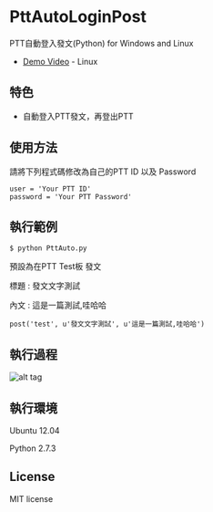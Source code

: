 # PttAutoLoginPost
PTT自動登入發文(Python) for Windows and Linux
* [Demo Video](https://youtu.be/FkdR6C-a9Nw) - Linux 

## 特色
* 自動登入PTT發文，再登出PTT
   
## 使用方法
請將下列程式碼修改為自己的PTT ID 以及 Password
```
user = 'Your PTT ID'
password = 'Your PTT Password'
```

## 執行範例 
``` 
$ python PttAuto.py 
```
預設為在PTT  Test板 發文

標題 : 發文文字測試

內文 : 這是一篇測試,哇哈哈

``` 
post('test', u'發文文字測試', u'這是一篇測試,哇哈哈')
``` 

## 執行過程
![alt tag](http://i.imgur.com/kGx379D.jpg)


## 執行環境
Ubuntu 12.04

Python 2.7.3

## License
MIT license
